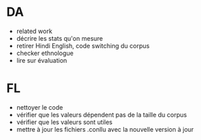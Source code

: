 # DA
- related work
- décrire les stats qu'on mesure
- retirer Hindi English, code switching du corpus
- checker ethnologue
- lire sur évaluation


# FL
- nettoyer le code
- vérifier que les valeurs dépendent pas de la taille du corpus
- vérifier que les valeurs sont utiles
- mettre à jour les fichiers .conllu avec la nouvelle version à jour
